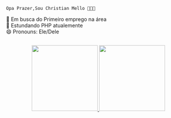     Opa Prazer,Sou Christian Mello 👋🤙🤟

 🔭 Em busca do Primeiro emprego na área
<br>
 🌱 Estundando PHP atualemente
<br>
 😄 Pronouns: Ele/Dele
##

<div align="center">
  <a href="https://github.com/Christian-Mello">
  <img height="180em" src="https://github-readme-stats.vercel.app/api?username=Christian-Mello&show_icons=true&theme=dracula&include_all_commits=true&count_private=true"/>
  <img height="180em" src="https://github-readme-stats.vercel.app/api/top-langs/?username=Christian-Mello&layout=compact&langs_count=7&theme=dark"/>
</div>
  

